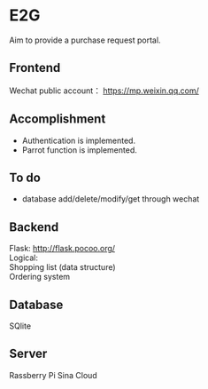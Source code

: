 # E2G
Aim to provide a purchase request portal.

## Frontend

Wechat public account： https://mp.weixin.qq.com/  

## Accomplishment

* Authentication is implemented. 
* Parrot function is implemented.

## To do

* database add/delete/modify/get through wechat

## Backend

Flask: http://flask.pocoo.org/  
Logical:  
Shopping list (data structure)  
Ordering system  

## Database

SQlite

## Server

Rassberry Pi
Sina Cloud



